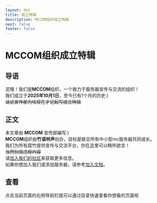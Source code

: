 ```yaml
---
layout: doc
title: 成立特辑
description: MCCOM组织成立特辑
next: false
footer: false
---
```

# MCCOM组织成立特辑

## 导语
泥嚎！我们是**MCCOM**组织，一个致力于服务器宣传与交流的组织！<br>
我们成立于**2025年10月1日**，至今已有1个月的历史:)<br>
~~话说宣传部为啥现在才记起写成立特辑~~

## 正文
本文章由 **MCCOM** 宣传部编写:)<br>
**MCCOM**组织由**竹语林声**创办，目标是联合所有中小型mc服务器共同成长。<br>
我们为所有腐竹提供宣传与交流平台，你在这里可以畅所欲言！<br>
~~当然别搞违规内容~~<br>
请[加入我们的社区](https://qm.qq.com/q/HjGlhKaM0k)来获取更多信息。<br>
如果你想加入我们或添加服务器，请参考[加入文档]()。<br>


## 查看
点击当前页面的右侧导航栏就可以通过目录快速查看你想看的页面啦